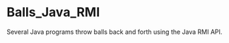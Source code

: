 Balls_Java_RMI
==============

Several Java programs throw balls back and forth using the Java RMI API.